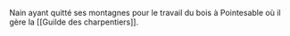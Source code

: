 Nain ayant quitté ses montagnes pour le travail du bois à Pointesable où il gère la [[Guilde des charpentiers]].